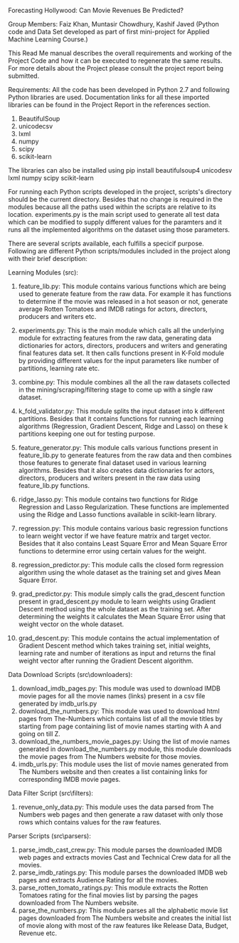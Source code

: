 Forecasting Hollywood: Can Movie Revenues Be Predicted?

Group Members: Faiz Khan, Muntasir Chowdhury, Kashif Javed
(Python code and Data Set developed as part of first mini-project for Applied Machine Learning Course.)

This Read Me manual describes the overall requirements and working of the Project Code and how it can be executed to regenerate the same results. For more details about the Project please consult the project report being submitted.

Requirements: 
All the code has been developed in Python 2.7 and following Python libraries are used. Documentation links for all these imported libraries can be found in the Project Report in the references section. 

1. BeautifulSoup
2. unicodecsv
3. lxml
4. numpy
5. scipy
6. scikit-learn

The libraries can also be installed using 
pip install beautifulsoup4 unicodesv lxml numpy scipy scikit-learn

For running each Python scripts developed in the project, scripts's directory should be the current directory. Besides that no change is required in the modules because all the paths used within the scripts are relative to its location. experiments.py is the main script used to generate all test data which can be modified to supply different values for the paramters and it runs all the implemented algorithms on the dataset using those parameters.

There are several scripts available, each fulfills a specicif purpose. Following are different Python scripts/modules included in the project along with their brief description:

Learning Modules (src\):

1. feature_lib.py:
    This module contains various functions which are being used to generate feature from the raw data. For example it has functions to determine if the movie was released in a hot season or not, generate average Rotten Tomatoes and IMDB ratings for actors, directors, producers and writers etc.

2. experiments.py:
    This is the main module which calls all the underlying module for extracting features from the raw data, generating data dictionaries for actors, directors, producers and writers and generating final features data set. It then calls functions present in K-Fold module by providing different values for the input parameters like number of partitions, learning rate etc.
3. combine.py:
    This module combines all the all the raw datasets collected in the mining/scraping/filtering stage to come up with a single raw dataset.
4. k\_fold\_validator.py:
    This module splits the input dataset into k different partitions. Besides that it contains functions for running each learning algorithms (Regression, Gradient Descent, Ridge and Lasso) on these k partitions keeping one out for testing purpose. 
5. feature_generator.py:
    This module calls various functions present in feature\_lib.py to generate features from the raw data and then combines those features to generate final dataset used in various learning algorithms. Besides that it also creates data dictionaries for actors, directors, producers and writers present in the raw data using feature_lib.py functions.
6. ridge_lasso.py:
    This module contains two functions for Ridge Regression and Lasso Regularization. These functions are implemented using the Ridge and Lasso functions available in scikit-learn library.
7. regression.py:
    This module contains various basic regression functions to learn weight vector if we have feature matrix and target vector. Besides that it also contains Least Square Error and Mean Square Error functions to determine error using certain values for the weight.
8. regression_predictor.py:
    This module calls the closed form regression algorithm using the whole dataset as the training set and gives Mean Square Error.
9. grad_predictor.py:
    This module simply calls the grad\_descent function present in grad_descent.py module to learn weights using Gradient Descent method using the whole dataset as the training set. After determining the weights it calculates the Mean Square Error using that weight vector on the whole dataset.
10. grad_descent.py:
    This module contains the actual implementation of Gradient Descent method which takes training set, initial weights, learning rate and number of iterations as input and returns the final weight vector after running the Gradient Descent algorithm.
    
Data Download Scripts (src\downloaders):

1. download\_imdb\_pages.py:
    This module was used to download IMDB movie pages for all the movie names (links) present in a csv file generated by imdb_urls.py
2. download\_the_numbers.py:
    This module was used to download html pages from The-Numbers which contains list of all the movie titles by starting from page containing list of movie names starting with A and going on till Z.
3. download\_the\_numbers\_movie\_pages.py:
    Using the list of movie names generated in download\_the\_numbers.py module, this module downloads the movie pages from The Numbers website for those movies.
4. imdb_urls.py:
    This module uses the list of movie names generated from The Numbers website and then creates a list containing links for corresponding IMDB movie pages.
    
Data Filter Script (src\filters):

1. revenue\_only\_data.py:
    This module uses the data parsed from The Numbers web pages and then generate a raw dataset with only those rows which contains values for the raw features.
    
Parser Scripts (src\parsers):

1. parse\_imdb\_cast_crew.py:
    This module parses the downloaded IMDB web pages and extracts movies Cast and Technical Crew data for all the movies.
2. parse\_imdb\_ratings.py:
    This module parses the downloaded IMDB web pages and extracts Audience Rating for all the movies.
3. parse\_rotten\_tomato_ratings.py:
    This module extracts the Rotten Tomatoes rating for the final movies list by parsing the pages downloaded from The Numbers website.
4. parse\_the\_numbers.py:
    This module parses all the alphabetic movie list pages downloaded from The Numbers website and creates the initial list of movie along with most of the raw features like Release Data, Budget, Revenue etc.

